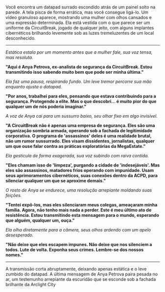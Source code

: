 Você encontra um datapad surrado escondido atrás de um painel solto na parede. A tela pisca de forma errática, mas você consegue ligá-lo. Um vídeo granuloso aparece, mostrando uma mulher com olhos cansados e uma expressão determinada. Ela está vestida com o que parece ser um uniforme da CircuitBreak, jogado de qualquer jeito, com alguns implantes cibernéticos brilhando levemente sob as luzes tremeluzentes de um local desconhecido.

---

_Estática estala por um momento antes que a mulher fale, sua voz tensa, mas resoluta._

**"Aqui é Anya Petrova, ex-analista de segurança da CircuitBreak. Estou transmitindo isso sabendo muito bem que pode ser minha última."**

_Ela faz uma pausa, respirando fundo. Um leve tremor percorre sua mão enquanto ajusta o datapad._

**"Por anos, trabalhei para eles, pensando que estava contribuindo para a segurança. Protegendo a elite. Mas o que descobri... é muito pior do que qualquer um de nós poderia imaginar."**

_A voz de Anya cai para um sussurro baixo, seu olhar fixo em algo invisível._

**"A CircuitBreak não é apenas uma empresa de segurança. Eles são uma organização sombria armada, operando sob a fachada de legitimidade corporativa. O programa de 'assassinos' deles é uma realidade brutal, não um rumor sussurrado. Eles visam dissidentes, jornalistas, qualquer um que ouse falar contra as práticas exploratórias da MegaEstate."**

_Ela gesticula de forma exagerada, sua voz subindo com raiva contida._

**"Eles chamam isso de 'limpeza', purgando a cidade de 'indesejáveis'. Mas eles são assassinos, matadores frios operando com impunidade. Usam seus aprimoramentos cibernéticos, suas conexões dentro da ACPD, para silenciar qualquer um que se aproxime demais."**

_O rosto de Anya se endurece, uma resolução arrepiante moldando suas feições._

**"Tentei expô-los, mas eles silenciaram meus colegas, ameaçaram minha família. Agora, não tenho mais nada a perder. Este é meu último ato de resistência. Estou transmitindo esta mensagem para o mundo, esperando que alguém, qualquer um, ouça."**

_Ela olha diretamente para a câmera, seus olhos ardendo com um apelo desesperado._

**"Não deixe que eles escapem impunes. Não deixe que nos silenciem a todos. Lute de volta. Exponha seus crimes. Lembre-se dos nossos nomes."**

---

A transmissão corta abruptamente, deixando apenas estática e o leve zumbido do datapad. A última mensagem de Anya Petrova paira pesada no ar, um testemunho arrepiante da escuridão que se esconde sob a fachada brilhante da Arclight City
